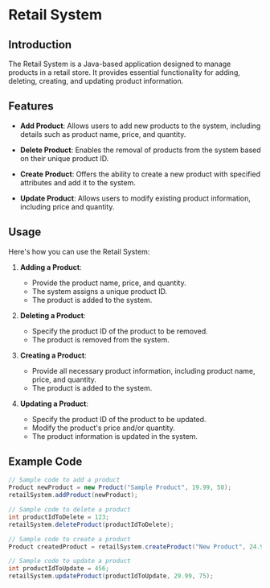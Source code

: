 # Retail System

## Introduction
The Retail System is a Java-based application designed to manage products in a retail store. It provides essential functionality for adding, deleting, creating, and updating product information.

## Features
- **Add Product**: Allows users to add new products to the system, including details such as product name, price, and quantity.

- **Delete Product**: Enables the removal of products from the system based on their unique product ID.

- **Create Product**: Offers the ability to create a new product with specified attributes and add it to the system.

- **Update Product**: Allows users to modify existing product information, including price and quantity.

## Usage
Here's how you can use the Retail System:

1. **Adding a Product**:
   - Provide the product name, price, and quantity.
   - The system assigns a unique product ID.
   - The product is added to the system.

2. **Deleting a Product**:
   - Specify the product ID of the product to be removed.
   - The product is removed from the system.

3. **Creating a Product**:
   - Provide all necessary product information, including product name, price, and quantity.
   - The product is added to the system.

4. **Updating a Product**:
   - Specify the product ID of the product to be updated.
   - Modify the product's price and/or quantity.
   - The product information is updated in the system.

## Example Code
```java
// Sample code to add a product
Product newProduct = new Product("Sample Product", 19.99, 50);
retailSystem.addProduct(newProduct);

// Sample code to delete a product
int productIdToDelete = 123;
retailSystem.deleteProduct(productIdToDelete);

// Sample code to create a product
Product createdProduct = retailSystem.createProduct("New Product", 24.99, 100);

// Sample code to update a product
int productIdToUpdate = 456;
retailSystem.updateProduct(productIdToUpdate, 29.99, 75);
